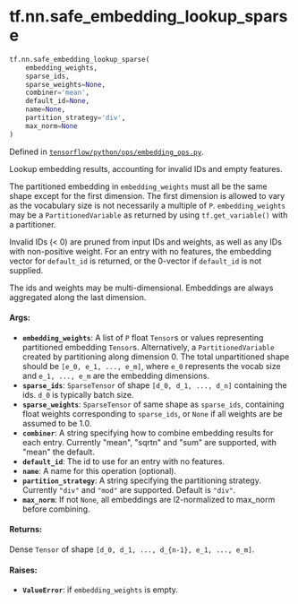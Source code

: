 <div itemscope itemtype="http://developers.google.com/ReferenceObject">
<meta itemprop="name" content="tf.nn.safe_embedding_lookup_sparse" />
<meta itemprop="path" content="Stable" />
</div>

# tf.nn.safe_embedding_lookup_sparse

``` python
tf.nn.safe_embedding_lookup_sparse(
    embedding_weights,
    sparse_ids,
    sparse_weights=None,
    combiner='mean',
    default_id=None,
    name=None,
    partition_strategy='div',
    max_norm=None
)
```



Defined in [`tensorflow/python/ops/embedding_ops.py`](https://www.tensorflow.org/code/tensorflow/python/ops/embedding_ops.py).

Lookup embedding results, accounting for invalid IDs and empty features.

The partitioned embedding in `embedding_weights` must all be the same shape
except for the first dimension. The first dimension is allowed to vary as the
vocabulary size is not necessarily a multiple of `P`.  `embedding_weights`
may be a `PartitionedVariable` as returned by using `tf.get_variable()` with a
partitioner.

Invalid IDs (< 0) are pruned from input IDs and weights, as well as any IDs
with non-positive weight. For an entry with no features, the embedding vector
for `default_id` is returned, or the 0-vector if `default_id` is not supplied.

The ids and weights may be multi-dimensional. Embeddings are always aggregated
along the last dimension.

#### Args:

* <b>`embedding_weights`</b>:  A list of `P` float `Tensor`s or values representing
      partitioned embedding `Tensor`s.  Alternatively, a `PartitionedVariable`
      created by partitioning along dimension 0.  The total unpartitioned
      shape should be `[e_0, e_1, ..., e_m]`, where `e_0` represents the
      vocab size and `e_1, ..., e_m` are the embedding dimensions.
* <b>`sparse_ids`</b>: `SparseTensor` of shape `[d_0, d_1, ..., d_n]` containing the
      ids. `d_0` is typically batch size.
* <b>`sparse_weights`</b>: `SparseTensor` of same shape as `sparse_ids`, containing
      float weights corresponding to `sparse_ids`, or `None` if all weights
      are be assumed to be 1.0.
* <b>`combiner`</b>: A string specifying how to combine embedding results for each
      entry. Currently "mean", "sqrtn" and "sum" are supported, with "mean"
      the default.
* <b>`default_id`</b>: The id to use for an entry with no features.
* <b>`name`</b>: A name for this operation (optional).
* <b>`partition_strategy`</b>: A string specifying the partitioning strategy.
      Currently `"div"` and `"mod"` are supported. Default is `"div"`.
* <b>`max_norm`</b>: If not `None`, all embeddings are l2-normalized to max_norm before
      combining.



#### Returns:

Dense `Tensor` of shape `[d_0, d_1, ..., d_{n-1}, e_1, ..., e_m]`.


#### Raises:

* <b>`ValueError`</b>: if `embedding_weights` is empty.